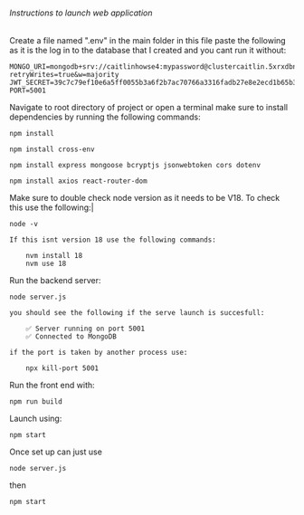 
###### Instructions to launch web application ######






Create a file named ".env" in the main folder in this file paste the following as it is the log in to the database that I created and you cant run it without:

    MONGO_URI=mongodb+srv://caitlinhowse4:mypassword@clustercaitlin.5xrxdbn.mongodb.net/RecipeRecon?retryWrites=true&w=majority
    JWT_SECRET=39c7c79ef10e6a5ff0055b3a6f2b7ac70766a3316fadb27e8e2ecd1b65b348ba207f16c3a120ec4976b1566a4ade0dff334c5b08ecee37c43897a7436989f034
    PORT=5001


Navigate to root directory of project or open a terminal make sure to install dependencies by running the following commands:

    npm install

    npm install cross-env

    npm install express mongoose bcryptjs jsonwebtoken cors dotenv

    npm install axios react-router-dom

Make sure to double check node version as it needs to be V18. To check this use the following:|

    node -v

    If this isnt version 18 use the following commands:

        nvm install 18
        nvm use 18


Run the backend server:

    node server.js

    you should see the following if the serve launch is succesfull:

        ✅ Server running on port 5001
        ✅ Connected to MongoDB

    if the port is taken by another process use:

        npx kill-port 5001

Run the front end with:

    npm run build

Launch using:

    npm start



Once set up can just use 

    node server.js

then 

    npm start
